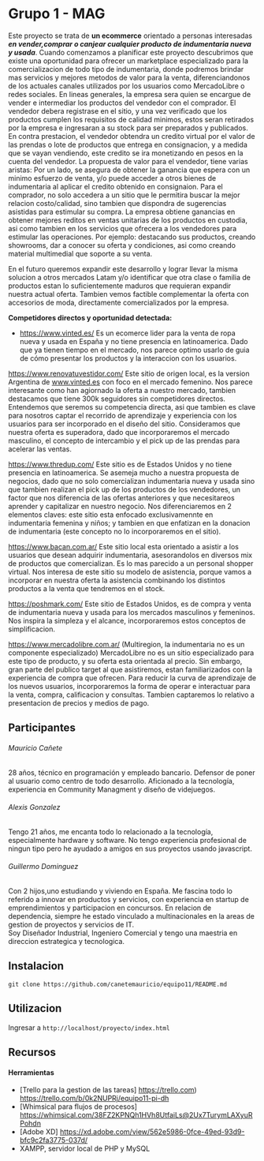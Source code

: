 # Grupo 1 - MAG

Este proyecto se trata de **un ecommerce** orientado a personas interesadas ***en vender,comprar o canjear cualquier producto de indumentaria nueva y usada***.
Cuando comenzamos a planificar este proyecto descubrimos que existe una oportunidad para ofrecer un marketplace especializado para la comercializacion de todo tipo de indumentaria, donde podremos brindar mas servicios y mejores metodos de valor para la venta, diferenciandonos de los actuales canales utilizados por los usuarios como MercadoLibre o redes sociales. 
En lineas generales, la empresa sera quien se encargue de vender e intermediar los productos del vendedor con el comprador. El vendedor debera registrase en el sitio, y una vez verificado que los productos cumplen los requisitos de calidad minimos, estos seran retirados por la empresa e ingresaran a su stock para ser preparados y publicados. En contra prestacion, el vendedor obtendra un credito virtual por el valor de las prendas o lote de productos que entrega en consignacion, y a medida que se vayan vendiendo, este credito se ira monetizando en pesos en la cuenta del vendedor.
La propuesta de valor para el vendedor, tiene varias aristas: Por un lado, se asegura de obtener la ganancia que espera con un minimo esfuerzo de venta, y/o puede acceder a otros bienes de indumentaria al aplicar el credito obtenido en consignaion.
Para el comprador, no solo accedera a un sitio que le permitira buscar la mejor relacion costo/calidad, sino tambien que dispondra de sugerencias asistidas para estimular su compra.
La empresa obtiene ganancias en obtener mejores reditos en ventas unitarias de los productos en custodia, asi como tambien en los servicios que ofrecera a los vendedores para estimular las operaciones. Por ejemplo: destacando sus productos, creando showrooms, dar a conocer su oferta y condiciones, asi como creando material multimedial que soporte a su venta. 

En el futuro queremos expandir este desarrollo y lograr llevar la misma solucion a otros mercados Latam y/o identificar que otra clase o familia de productos estan lo suficientemente maduros que requieran expandir nuestra actual oferta. Tambien vemos factible complementar la oferta con accesorios de moda, directamente comercializados por la empresa.



**Competidores directos y oportunidad detectada:** 

* https://www.vinted.es/ 
  Es un ecomerce lider para la venta de ropa nueva y usada en España y no tiene presencia en latinoamerica. Dado que ya tienen tiempo en el mercado, nos parece optimo usarlo de   guia de cómo presentar los productos y la interaccion con los usuarios. 


https://www.renovatuvestidor.com/ 
Este sitio de origen local, es la version Argentina de www.vinted.es con foco en el mercado femenino. Nos parece interesante como han agiornado la oferta a nuestro mercado, tambien destacamos que tiene 300k seguidores sin competidores directos. Entendemos que seremos su competencia directa, asi que tambien es clave para nosotros captar el recorrido de aprendizaje y experiencia con los usuarios para ser incorporado en el diseño del sitio. Consideramos que nuestra oferta es superadora, dado que incorporaremos el mercado masculino, el concepto de intercambio y el pick up de las prendas para acelerar las ventas.


https://www.thredup.com/
Este sitio es de Estados Unidos y no tiene presencia en latinoamerica. Se asemeja mucho a nuestra propuesta de negocios, dado que no solo comercializan indumentaria nueva y usada sino que tambien realizan el pick up de los productos de los vendedores, un factor que nos diferencia de las ofertas anteriores y que necesitareos aprender y capitalizar en nuestro negocio. Nos diferenciaremos en 2 elementos claves: este sitio esta enfocado exclusivamennte en indumentaria femenina y niños; y tambien en que enfatizan en la donacion de indumentaria (este concepto no lo incorporaremos en el sitio).   


https://www.bacan.com.ar/
Este sitio local esta orientado a asistir a los usuarios que desean adquirir indumentaria, asesorandolos en diversos mix de productos que comercializan. Es lo mas parecido a un personal shopper virtual. Nos interesa de este sitio su modelo de asistencia, porque vamos a incorporar en nuestra oferta la asistencia combinando los distintos productos a la venta que tendremos en el stock. 


https://poshmark.com/
Este sitio de Estados Unidos, es de compra y venta de indumentaria nueva y usada para los mercados masculinos y femeninos. Nos inspira la simpleza y el alcance, incorporaremos estos conceptos de simplificacion.  


https://www.mercadolibre.com.ar/ (Multiregion, la indumentaria no es un componente especializado) 
MercadoLibre no es un sitio especializado para este tipo de producto, y su oferta esta orientada al precio. Sin embargo, gran parte del publico target al que asistiremos, estan familiarizados con la experiencia de compra que ofrecen. Para reducir la curva de aprendizaje de los nuevos usuarios, incorporaremos la forma de operar e interactuar para la venta, compra, calificacion y consultas. Tambien captaremos lo relativo a presentacion de precios y medios de pago.


 

## Participantes

###### Mauricio Cañete 
28 años, técnico en programación y empleado bancario. Defensor de poner al usuario como centro de todo desarrollo. Aficionado a la tecnología, experiencia en Community Managment y diseño de videjuegos. 

###### Alexis Gonzalez 
Tengo 21 años, me encanta todo lo relacionado a la tecnología, especialmente hardware y software. No tengo experiencia profesional de ningun tipo pero he ayudado a amigos en sus proyectos usando javascript.

###### Guillermo Dominguez
Con 2 hijos,uno estudiando y viviendo en España. Me fascina todo lo referido a innovar en productos y servicios, con experiencia en startup de emprendimientos y participacion en concursos. En relacion de dependencia, siempre he estado vinculado a multinacionales en la areas de gestion de proyectos y servicios de IT.  
Soy Diseñador Industrial, Ingeniero Comercial y tengo una maestria en direccion estrategica y tecnologica.



## Instalacion

```git clone https://github.com/canetemauricio/equipo11/README.md```



## Utilizacion

Ingresar a ```http://localhost/proyecto/index.html``` 



## Recursos

#### Herramientas

- [Trello para la gestion de las tareas] https://trello.com) https://trello.com/b/0k2NUPRj/equipo11-pi-dh
- [Whimsical para flujos de procesos] https://whimsical.com/38FZ2KPNQh1HVh8UtfaiLs@2Ux7TurymLAXyuRPohdn
- [Adobe XD] https://xd.adobe.com/view/562e5986-0fce-49ed-93d9-bfc9c2fa3775-037d/
- XAMPP, servidor local de PHP y MySQL

